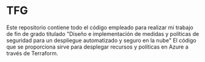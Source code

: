 # TFG
Este repositorio contiene todo el código empleado para realizar mi trabajo de fin de grado titulado "Diseño e implementación de medidas y políticas de seguridad para un despliegue automatizado y seguro en la nube"
El código que se proporciona sirve para desplegar recursos y políticas en Azure a través de Terraform.
